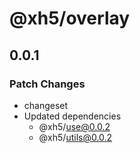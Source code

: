 # @xh5/overlay

## 0.0.1

### Patch Changes

- changeset
- Updated dependencies
  - @xh5/use@0.0.2
  - @xh5/utils@0.0.2
